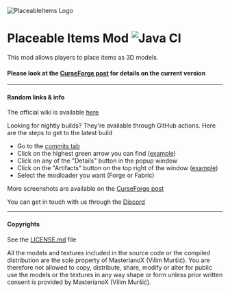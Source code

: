 ![PlaceableItems Logo](https://user-images.githubusercontent.com/7923672/70825297-16ac5b80-1db2-11ea-9088-29c25ac8e20a.png)

# Placeable Items Mod ![Java CI](https://github.com/Ferdzz/PlaceableItems/workflows/Java%20CI/badge.svg)
This mod allows players to place items as 3D models. 

#### Please look at the [CurseForge post](https://minecraft.curseforge.com/projects/placeable-items) for details on the current version

____

#### Random links & info

The official wiki is available [here](https://binarskugga.github.io/PlaceableItems-Wiki/)

Looking for nightly builds? They're available through GitHub actions. Here are the steps to get to the latest build
 - Go to the [commits tab](https://github.com/Ferdzz/PlaceableItems/commits/) 
 - Click on the highest green arrow you can find ([example](https://ferdz.needs-to-s.top/wZEYC12.png))
 - Click on any of the "Details" button in the popup window
 - Click on the "Artifacts" button on the top right of the window ([example](https://ferdz.needs-to-s.top/5Grh2tn.png))
 - Select the modloader you want (Forge or Fabric)

More screenshots are available on the [CurseForge post](https://www.curseforge.com/minecraft/mc-mods/placeable-items/screenshots)

You can get in touch with us through the [Discord](https://discordapp.com/invite/nHv7srK)
____

#### Copyrights

See the [LICENSE.md](LICENSE.md) file

All the models and textures included in the source code or the compiled distribution are the sole property of MasterianoX (Vilim Muršić). You are therefore not allowed to copy, distribute, share, modify or alter for public use the models or the textures in any way shape or form unless prior written consent is provided by MasterianoX (Vilim Muršić).
